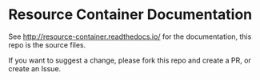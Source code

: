 # Resource Container Documentation

See http://resource-container.readthedocs.io/ for the documentation, this repo is the source files.


If you want to suggest a change, please fork this repo and create a PR, or create an Issue.

